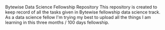 Bytewise Data Science Fellowship Repository
This repository is created to keep record of all the tasks given in Bytewise fellowship data science track.
As a data science fellow I'm trying my best to upload all the things I am learning in this three months / 100 days fellowship.
